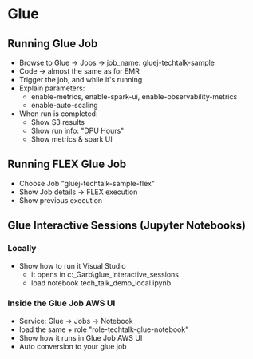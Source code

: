 

# Glue

## Running Glue Job
 - Browse to Glue -> Jobs -> job_name: gluej-techtalk-sample
 - Code -> almost the same as for EMR
 - Trigger the job, and while it's running
 - Explain parameters:
   - enable-metrics, enable-spark-ui, enable-observability-metrics
   - enable-auto-scaling
 - When run is completed:
   - Show S3 results
   - Show run info: "DPU Hours"
   - Show metrics & spark UI
 

## Running FLEX Glue Job
  - Choose Job "gluej-techtalk-sample-flex"
  - Show Job details -> FLEX execution
  - Show previous execution

## Glue Interactive Sessions (Jupyter Notebooks)

### Locally
  - Show how to run it Visual Studio
    - it opens in c:\_Garb\glue_interactive_sessions
    - load notebook tech_talk_demo_local.ipynb

 
### Inside the Glue Job AWS UI 
  - Service: Glue -> Jobs -> Notebook
  - load the same + role "role-techtalk-glue-notebook"
  - Show how it runs in Glue Job AWS UI
  - Auto conversion to your glue job

